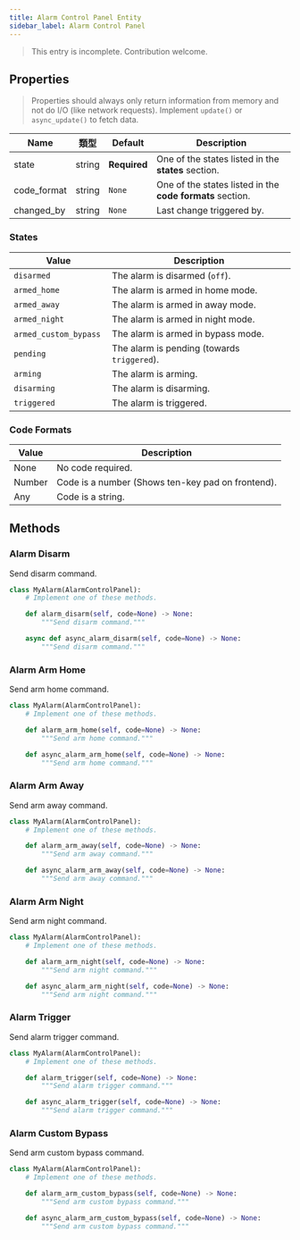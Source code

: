 ```yaml
---
title: Alarm Control Panel Entity
sidebar_label: Alarm Control Panel
---
```


> This entry is incomplete. Contribution welcome.

## Properties

> Properties should always only return information from memory and not do I/O (like network requests). Implement `update()` or `async_update()` to fetch data.

| Name        | 類型     | Default      | Description                                               |
| ----------- | ------ | ------------ | --------------------------------------------------------- |
| state       | string | **Required** | One of the states listed in the **states** section.       |
| code_format | string | `None`       | One of the states listed in the **code formats** section. |
| changed_by  | string | `None`       | Last change triggered by.                                 |

### States

| Value                  | Description                                 |
| ---------------------- | ------------------------------------------- |
| `disarmed`             | The alarm is disarmed (`off`).              |
| `armed_home`           | The alarm is armed in home mode.            |
| `armed_away`           | The alarm is armed in away mode.            |
| `armed_night`          | The alarm is armed in night mode.           |
| `armed_custom_bypass`  | The alarm is armed in bypass mode.          |
| `pending`              | The alarm is pending (towards `triggered`). |
| `arming`               | The alarm is arming.                        |
| `disarming`            | The alarm is disarming.                     |
| `triggered`            | The alarm is triggered.                     |

### Code Formats

| Value  | Description                                       |
| ------ | ------------------------------------------------- |
| None   | No code required.                                 |
| Number | Code is a number (Shows ten-key pad on frontend). |
| Any    | Code is a string.                                 |

## Methods

### Alarm Disarm

Send disarm command.

```python
class MyAlarm(AlarmControlPanel):
    # Implement one of these methods.

    def alarm_disarm(self, code=None) -> None:
        """Send disarm command."""

    async def async_alarm_disarm(self, code=None) -> None:
        """Send disarm command."""
```

### Alarm Arm Home

Send arm home command.

```python
class MyAlarm(AlarmControlPanel):
    # Implement one of these methods.

    def alarm_arm_home(self, code=None) -> None:
        """Send arm home command."""

    def async_alarm_arm_home(self, code=None) -> None:
        """Send arm home command."""
```

### Alarm Arm Away

Send arm away command.

```python
class MyAlarm(AlarmControlPanel):
    # Implement one of these methods.

    def alarm_arm_away(self, code=None) -> None:
        """Send arm away command."""

    def async_alarm_arm_away(self, code=None) -> None:
        """Send arm away command."""
```

### Alarm Arm Night

Send arm night command.

```python
class MyAlarm(AlarmControlPanel):
    # Implement one of these methods.

    def alarm_arm_night(self, code=None) -> None:
        """Send arm night command."""

    def async_alarm_arm_night(self, code=None) -> None:
        """Send arm night command."""
```

### Alarm Trigger

Send alarm trigger command.

```python
class MyAlarm(AlarmControlPanel):
    # Implement one of these methods.

    def alarm_trigger(self, code=None) -> None:
        """Send alarm trigger command."""

    def async_alarm_trigger(self, code=None) -> None:
        """Send alarm trigger command."""
```

### Alarm Custom Bypass

Send arm custom bypass command.

```python
class MyAlarm(AlarmControlPanel):
    # Implement one of these methods.

    def alarm_arm_custom_bypass(self, code=None) -> None:
        """Send arm custom bypass command."""

    def async_alarm_arm_custom_bypass(self, code=None) -> None:
        """Send arm custom bypass command."""
```